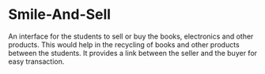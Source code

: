 # Smile-And-Sell
An interface for the students to sell or buy the books, electronics and other products. This would help in the recycling of books and other products between the students. It provides a link between the seller and the buyer for easy transaction.
